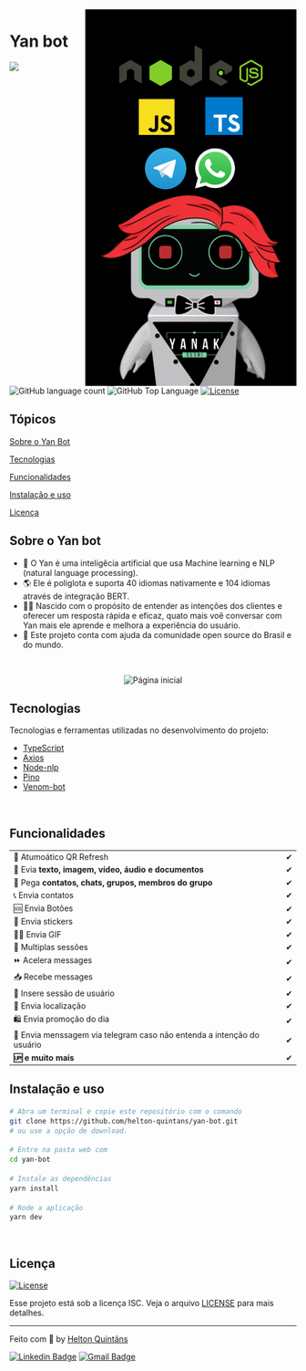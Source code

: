   <img align="right" height="660em" src="src/images/toReadme/yanbot.png"/>

# Yan bot

<p>
  <img src="https://img.shields.io/badge/Made%20by-Helton Quintãns e Paulo Rodrigues-33cc95">
  <img alt="GitHub language count" src="https://img.shields.io/github/languages/count/helton-quintans/yan-bot?color=33cc95">
  <img alt="GitHub Top Language" src="https://img.shields.io/github/languages/top/helton-quintans/yan-bot?color=%2333cc95">
  <a href="https://opensource.org/licenses/ISC">
    <img alt="License" src="https://img.shields.io/badge/license-ISC-33cc95?style=flat-square">
  </a>
</p>

## Tópicos

[Sobre o Yan Bot](#sobre-o-yan-bot)

[Tecnologias](#tecnologias)

[Funcionalidades](#funcionalidades)

[Instalação e uso](#instalação-e-uso)

[Licença](#licença)
<br>

## Sobre o Yan bot

- 🧠 O Yan é uma inteligêcia artificial que usa Machine learning e NLP (natural language processing). 
- 🌎 Ele é poliglota e suporta 40 idiomas nativamente e 104 idiomas através de integração BERT.
- 👨‍🚀 Nascido com o propósito de entender as intenções dos clientes e oferecer um resposta rápida e eficaz, quato mais voê conversar com Yan mais ele aprende e melhora a experiência do usuário.
- 🤘 Este projeto conta com ajuda da comunidade open source do Brasil e do mundo.
<br>

<p align="center">
  <img src="src/assets/toReadme/dt-money.gif" alt="Página inicial">
</p>

## Tecnologias

Tecnologias e ferramentas utilizadas no desenvolvimento do projeto:

- [TypeScript](https://www.typescriptlang.org/)
- [Axios](https://github.com/axios/axios)
- [Node-nlp](https://www.npmjs.com/package/node-nlp)
- [Pino](https://www.npmjs.com/package/pino)
- [Venom-bot](https://orkestral.github.io/venom/index.html)
<br>

## Funcionalidades

|                                                               |   |
|---------------------------------------------------------------|---|
| 🚻 Atumoático QR Refresh                                      | ✔ |
| 📁 Evia  **texto, imagem, vídeo, áudio e documentos**         | ✔ |
| 👥 Pega **contatos, chats, grupos, membros do grupo**         | ✔ |
| 📞 Envia contatos                                             | ✔ |
| 🆘 Envia Botões                                               | ✔ |
| 💞 Envia stickers                                             | ✔ |
| 🤸‍♀️ Envia GIF                                                  | ✔ |
| 🤹‍ Multiplas sessões                                          | ✔ |
| ⏩ Acelera messages                                           | ✔ |
| 📥 Recebe messages                                            | ✔ |
| 👤 Insere sessão de usuário                                   | ✔ |
| 📍 Envia localização                                           | ✔ |
| 🛍 Envia promoção do dia                                       | ✔ |
|🤳 Envia menssagem via telegram caso não entenda a intenção do usuário | ✔ |
| **🆙 e muito mais**                                           | ✔ |


## Instalação e uso

```bash
# Abra um terminal e copie este repositório com o comando
git clone https://github.com/helton-quintans/yan-bot.git
# ou use a opção de download.

# Entre na pasta web com
cd yan-bot

# Instale as dependências
yarn install

# Rode a aplicação
yarn dev
```

<br>

## Licença

<a href="https://opensource.org/licenses/ISC">
    <img alt="License" src="https://img.shields.io/badge/license-ISC-7cd1a6?style=flat-square">
</a>

<br>

Esse projeto está sob a licença ISC. Veja o arquivo [LICENSE](/LICENSE) para mais detalhes.

---

Feito com :green_heart: by [Helton Quintãns](https://github.com/helton-quintans)

[![Linkedin Badge](https://img.shields.io/badge/-Helton%20Quintãns-7cd1a6?style=flat-square&logo=Linkedin&logoColor=white&link=https://www.linkedin.com/in/heltonquintans/)](https://www.linkedin.com/in/heltonquintans/)
[![Gmail Badge](https://img.shields.io/badge/-helton.quit@gmail.com-7cd1a6?style=flat-square&logo=Gmail&logoColor=white&link=mailto:helton.quit@gmail.com)](mailto:helton.quit@gmail.com)
